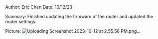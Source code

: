 Author: Eric Chen
Date: 10/12/23

Summary: Finished updating the firmware of the router and updated the router settings.

Picture: 
![Uploading Screenshot 2023-10-12 at 2.55.56 PM.png…]()
